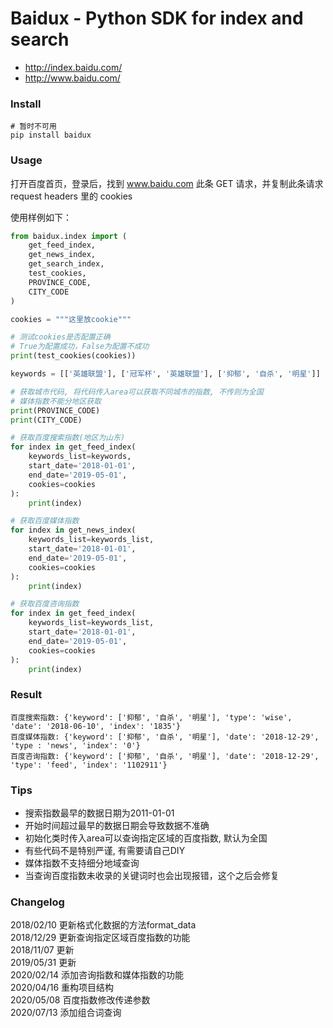 # Baidux - Python SDK for index and search

* http://index.baidu.com/
* http://www.baidu.com/

### Install

```shell script
# 暂时不可用
pip install baidux 
```

### Usage

打开百度首页，登录后，找到 www.baidu.com 此条 GET 请求，并复制此条请求 request headers 里的 cookies

使用样例如下：

```python
from baidux.index import (
    get_feed_index,
    get_news_index,
    get_search_index,
    test_cookies,
    PROVINCE_CODE,
    CITY_CODE
)

cookies = """这里放cookie"""

# 测试cookies是否配置正确
# True为配置成功，False为配置不成功
print(test_cookies(cookies))

keywords = [['英雄联盟'], ['冠军杯', '英雄联盟'], ['抑郁', '自杀', '明星']]

# 获取城市代码, 将代码传入area可以获取不同城市的指数, 不传则为全国
# 媒体指数不能分地区获取
print(PROVINCE_CODE)
print(CITY_CODE)

# 获取百度搜索指数(地区为山东)
for index in get_feed_index(
    keywords_list=keywords,
    start_date='2018-01-01',
    end_date='2019-05-01',
    cookies=cookies
):
    print(index)

# 获取百度媒体指数
for index in get_news_index(
    keywords_list=keywords_list,
    start_date='2018-01-01',
    end_date='2019-05-01',
    cookies=cookies
):
    print(index)

# 获取百度咨询指数
for index in get_feed_index(
    keywords_list=keywords_list,
    start_date='2018-01-01',
    end_date='2019-05-01',
    cookies=cookies
):
    print(index)
```
  
### Result

```
百度搜索指数: {'keyword': ['抑郁', '自杀', '明星'], 'type': 'wise', 'date': '2018-06-10', 'index': '1835'}
百度媒体指数: {'keyword': ['抑郁', '自杀', '明星'], 'date': '2018-12-29', 'type : 'news', 'index': '0'}
百度咨询指数: {'keyword': ['抑郁', '自杀', '明星'], 'date': '2018-12-29', 'type': 'feed', 'index': '1102911'}
```

### Tips

- 搜索指数最早的数据日期为2011-01-01
- 开始时间超过最早的数据日期会导致数据不准确  
- 初始化类时传入area可以查询指定区域的百度指数, 默认为全国
- 有些代码不是特别严谨, 有需要请自己DIY
- 媒体指数不支持细分地域查询
- 当查询百度指数未收录的关键词时也会出现报错，这个之后会修复

### Changelog

2018/02/10 更新格式化数据的方法format_data  
2018/12/29 更新查询指定区域百度指数的功能  
2018/11/07 更新  
2019/05/31 更新  
2020/02/14 添加咨询指数和媒体指数的功能  
2020/04/16 重构项目结构  
2020/05/08 百度指数修改传递参数  
2020/07/13 添加组合词查询
